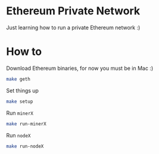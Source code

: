 Ethereum Private Network
========================

Just learning how to run a private Ethereum network :)

# How to

Download Ethereum binaries, for now you must be in Mac :)

``` bash
make geth
```

Set things up

``` bash
make setup
```

Run `minerX`

``` bash
make run-minerX
```

Run `nodeX`

``` bash
make run-nodeX
```
